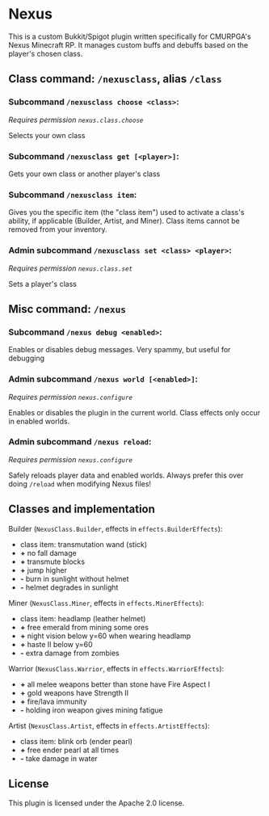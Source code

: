 # Nexus
This is a custom Bukkit/Spigot plugin written specifically for CMURPGA's Nexus Minecraft RP. It manages custom buffs and
debuffs based on the player's chosen class.

## Class command: `/nexusclass`, alias `/class`
### Subcommand `/nexusclass choose <class>`:
*Requires permission `nexus.class.choose`*

Selects your own class

### Subcommand `/nexusclass get [<player>]`:
Gets your own class or another player's class

### Subcommand `/nexusclass item`:
Gives you the specific item (the "class item") used to activate a class's ability, if applicable (Builder, Artist, and
Miner). Class items cannot be removed from your inventory.

### Admin subcommand `/nexusclass set <class> <player>`:
*Requires permission `nexus.class.set`*

Sets a player's class

## Misc command: `/nexus`
### Subcommand `/nexus debug <enabled>`:
Enables or disables debug messages. Very spammy, but useful for debugging

### Admin subcommand `/nexus world [<enabled>]`:
*Requires permission `nexus.configure`*

Enables or disables the plugin in the current world. Class effects only occur in enabled worlds.

### Admin subcommand `/nexus reload`:
*Requires permission `nexus.configure`*

Safely reloads player data and enabled worlds. Always prefer this over doing `/reload` when modifying Nexus files!

## Classes and implementation
Builder (`NexusClass.Builder`, effects in `effects.BuilderEffects`):
* class item: transmutation wand (stick)
* **\+** no fall damage
* **\+** transmute blocks
* **\+** jump higher
* **\-** burn in sunlight without helmet
* **\-** helmet degrades in sunlight

Miner (`NexusClass.Miner`, effects in `effects.MinerEffects`):
* class item: headlamp (leather helmet)
* **\+** free emerald from mining some ores
* **\+** night vision below y=60 when wearing headlamp
* **\+** haste II below y=60
* **\-** extra damage from zombies

Warrior (`NexusClass.Warrior`, effects in `effects.WarriorEffects`):
* **\+** all melee weapons better than stone have Fire Aspect I
* **\+** gold weapons have Strength II
* **\+** fire/lava immunity
* **\-** holding iron weapon gives mining fatigue

Artist (`NexusClass.Artist`, effects in `effects.ArtistEffects`):
* class item: blink orb (ender pearl)
* **\+** free ender pearl at all times
* **\-** take damage in water

## License
This plugin is licensed under the Apache 2.0 license.